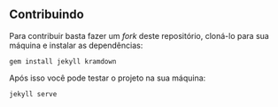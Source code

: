 Contribuindo
---------

Para contribuir basta fazer um *fork* deste repositório, cloná-lo para sua máquina e instalar as dependências:

	gem install jekyll kramdown

Após isso você pode testar o projeto na sua máquina:

	jekyll serve	